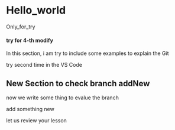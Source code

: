 # Hello_world
Only_for_try

#### try for 4-th modify
In this section, i am try to include some examples to explain the Git

try second time in the VS Code

## New Section to check branch addNew

now we write some thing to evalue the branch

add something new

let us review your lesson